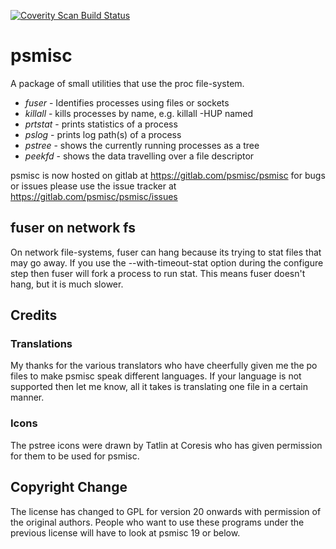 
[<img alt="Coverity Scan Build Status" src="https://scan.coverity.com/projects/2048/badge.svg"/>](https://scan.coverity.com/projects/psmisc)
# psmisc

A package of small utilities that use the proc file-system.

* *fuser* - Identifies processes using files or sockets
* *killall* - kills processes by name, e.g. killall -HUP named
* *prtstat* - prints statistics of a process
* *pslog* - prints log path(s) of a process
* *pstree* - shows the currently running processes as a tree
* *peekfd* - shows the data travelling over a file descriptor

psmisc is now hosted on gitlab at https://gitlab.com/psmisc/psmisc
for bugs or issues please use the issue tracker at
https://gitlab.com/psmisc/psmisc/issues

## fuser on network fs
On network file-systems, fuser can hang because its trying to stat files
that may go away.  If you use the --with-timeout-stat option during
the configure step then fuser will fork a process to run stat. This means
fuser doesn't hang, but it is much slower.

## Credits

### Translations
My thanks for the various translators who have cheerfully given me the po
files to make psmisc speak different languages.  If your language is not
supported then let me know, all it takes is translating one file in
a certain manner.

### Icons
The pstree icons were drawn by Tatlin at Coresis who has given permission
for them to be used for psmisc.

## Copyright Change
The license has changed to GPL for version 20 onwards with permission
of the original authors.  People who want to use these programs under
the previous license will have to look at psmisc 19 or below.
